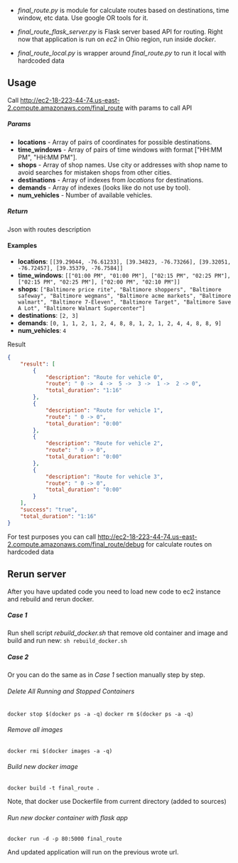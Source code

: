 - _final_route.py_ is module for calculate routes based on destinations, time window, etc data. Use google OR tools for it. 

- _final_route_flask_server.py_ is Flask server based API for routing. Right now that application is run on _ec2_ in Ohio region, run inside *docker*.

- _final_route_local.py_ is wrapper around _final_route.py_ to run it local with hardcoded data
## Usage

Call http://ec2-18-223-44-74.us-east-2.compute.amazonaws.com/final_route with params to call API

##### _Params_
- **locations** - Array of pairs of coordinates for possible destinations.
- **time_windows** - Array of pairs of time windows with format ["HH:MM PM", "HH:MM PM"].
- **shops** - Array of shop names. Use city or addresses with shop name to avoid 
searches for mistaken shops from other cities.
- **destinations** - Array of indexes from _locations_ for destinations.
- **demands** - Array of indexes (looks like do not use by tool).
- **num_vehicles** - Number of available vehicles.

##### _Return_
Json with routes description

#### Examples
- **locations**: `[[39.29044, -76.61233], [39.34823, -76.73266], [39.32051, -76.72457], [39.35379, -76.7584]]`
- **time_windows**: `[["01:00 PM", "01:00 PM"], ["02:15 PM", "02:25 PM"], ["02:15 PM", "02:25 PM"], ["02:00 PM", "02:10 PM"]]`
- **shops**: `["Baltimore price rite", "Baltimore shoppers", "Baltimore safeway", "Baltimore wegmans", "Baltimore acme markets", "Baltimore walmart", "Baltimore 7-Eleven", "Baltimore Target", "Baltimore Save A Lot", "Baltimore Walmart Supercenter"]`
- **destinations**: `[2, 3]`
- **demands**: `[0, 1, 1, 2, 1, 2, 4, 8, 8, 1, 2, 1, 2, 4, 4, 8, 8, 9]`
- **num_vehicles**: `4`

Result
``` json
{
    "result": [
        {
            "description": "Route for vehicle 0", 
            "route": " 0 ->  4 ->  5 ->  3 ->  1 ->  2 -> 0", 
            "total_duration": "1:16"
        }, 
        {
            "description": "Route for vehicle 1", 
            "route": " 0 -> 0", 
            "total_duration": "0:00"
        }, 
        {
            "description": "Route for vehicle 2", 
            "route": " 0 -> 0", 
            "total_duration": "0:00"
        }, 
        {
            "description": "Route for vehicle 3", 
            "route": " 0 -> 0", 
            "total_duration": "0:00"
        }
    ], 
    "success": "true", 
    "total_duration": "1:16"
}
```

For test purposes you can call 
http://ec2-18-223-44-74.us-east-2.compute.amazonaws.com/final_route/debug
for calculate routes on hardcoded data
## Rerun server

After you have updated code you need to load new code to ec2 instance and rebuild and rerun docker.  

##### *Case 1*

Run shell script *rebuild_docker.sh* that remove old container and image and build and run new:
`sh rebuild_docker.sh`

##### *Case 2*

Or you can do the same as in *Case 1* section manually step by step.

###### Delete All Running and Stopped Containers
`docker stop $(docker ps -a -q)`
`docker rm $(docker ps -a -q)`


###### Remove all images
`docker rmi $(docker images -a -q)`


###### Build new docker image
`docker build -t final_route .`

Note, that docker use Dockerfile from current directory (added to sources)

###### Run new docker container with flask app
`docker run -d -p 80:5000 final_route`

And updated application will run on the previous wrote url.
